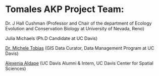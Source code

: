 # Tomales AKP Project Team:
Dr. J Hall Cushman (Professor and Chair of the department of Ecology Evolution and Conservation Biology at University of Nevada, Reno)

Julia Michaels (Ph.D Candidate at UC Davis)

[Dr. Michele Tobias](https://github.com/micheletobias) (GIS Data Curator, Data Management Program at UC Davis)

[Alexenia Aldape](https://github.com/Alexenia) (UC Davis Alumni & Intern, UC Davis Center for Spatial Sciences)
